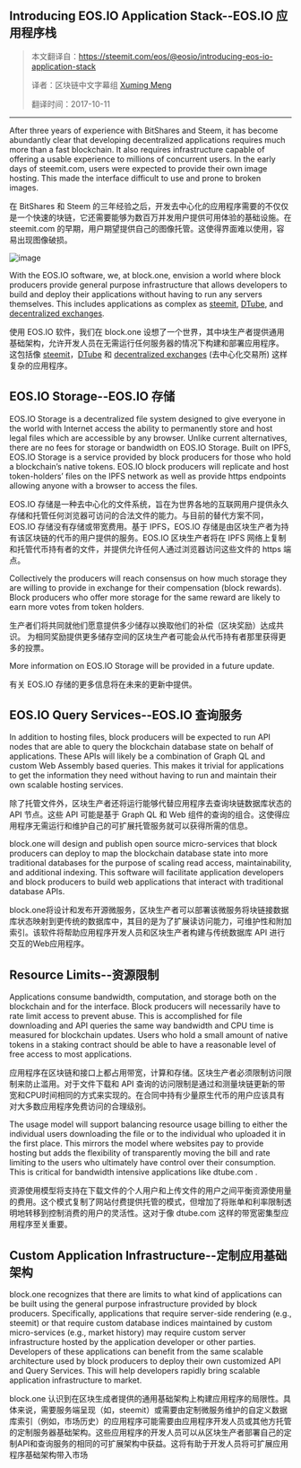 Introducing EOS.IO Application Stack--EOS.IO 应用程序栈
------------------------------------------------------

> 本文翻译自：https://steemit.com/eos/@eosio/introducing-eos-io-application-stack
> 
> 译者：区块链中文字幕组 [Xuming Meng](https://github.com/jonas-meng)
> 
> 翻译时间：2017-10-11

---------------------------
After three years of experience with BitShares and Steem, it has become abundantly clear that developing decentralized applications requires much more than a fast blockchain. It also requires infrastructure capable of offering a usable experience to millions of concurrent users. In the early days of steemit.com, users were expected to provide their own image hosting. This made the interface difficult to use and prone to broken images.

在 BitShares 和 Steem 的三年经验之后，开发去中心化的应用程序需要的不仅仅是一个快速的块链，它还需要能够为数百万并发用户提供可用体验的基础设施。在 steemit.com 的早期，用户期望提供自己的图像托管。这使得界面难以使用，容易出现图像破损。

![image](https://github.com/BlockchainTranslator/EOS/blob/master/TechDoc/pics/introducing-eos.io-application-stack.png)

With the EOS.IO software, we, at block.one, envision a world where block producers provide general purpose infrastructure that allows developers to build and deploy their applications without having to run any servers themselves. This includes applications as complex as [steemit](https://steemit.com/), [DTube](https://dtube.video/), and [decentralized exchanges](https://bitshares.org/).

使用 EOS.IO 软件，我们在 block.one 设想了一个世界，其中块生产者提供通用基础架构，允许开发人员在无需运行任何服务器的情况下构建和部署应用程序。 这包括像 [steemit](https://steemit.com/)，[DTube](https://dtube.video/) 和 [decentralized exchanges](https://bitshares.org/) (去中心化交易所) 这样复杂的应用程序。

EOS.IO Storage--EOS.IO 存储
---------------------------
EOS.IO Storage is a decentralized file system designed to give everyone in the world with Internet access the ability to permanently store and host legal files which are accessible by any browser. Unlike current alternatives, there are no fees for storage or bandwidth on EOS.IO Storage. Built on IPFS, EOS.IO Storage is a service provided by block producers for those who hold a blockchain’s native tokens. EOS.IO block producers will replicate and host token-holders’ files on the IPFS network as well as provide https endpoints allowing anyone with a browser to access the files.

EOS.IO 存储是一种去中心化的文件系统，旨在为世界各地的互联网用户提供永久存储和托管任何浏览器可访问的合法文件的能力。与目前的替代方案不同，EOS.IO 存储没有存储或带宽费用。基于 IPFS，EOS.IO 存储是由区块生产者为持有该区块链的代币的用户提供的服务。EOS.IO 区块生产者将在 IPFS 网络上复制和托管代币持有者的文件，并提供允许任何人通过浏览器访问这些文件的 https 端点。

Collectively the producers will reach consensus on how much storage they are willing to provide in exchange for their compensation (block rewards). Block producers who offer more storage for the same reward are likely to earn more votes from token holders.

生产者们将共同就他们愿意提供多少储存以换取他们的补偿（区块奖励）达成共识。 为相同奖励提供更多储存空间的区块生产者可能会从代币持有者那里获得更多的投票。

More information on EOS.IO Storage will be provided in a future update.

有关 EOS.IO 存储的更多信息将在未来的更新中提供。

EOS.IO Query Services--EOS.IO 查询服务
-------------------------------------
In addition to hosting files, block producers will be expected to run API nodes that are able to query the blockchain database state on behalf of applications. These APIs will likely be a combination of Graph QL and custom Web Assembly based queries. This makes it trivial for applications to get the information they need without having to run and maintain their own scalable hosting services.

除了托管文件外，区块生产者还将运行能够代替应用程序去查询块链数据库状态的 API 节点。这些 API 可能是基于 Graph QL 和 Web 组件的查询的组合。这使得应用程序无需运行和维护自己的可扩展托管服务就可以获得所需的信息。

block.one will design and publish open source micro-services that block producers can deploy to map the blockchain database state into more traditional databases for the purpose of scaling read access, maintainability, and additional indexing. This software will facilitate application developers and block producers to build web applications that interact with traditional database APIs.

block.one将设计和发布开源微服务，区块生产者可以部署该微服务将块链接数据库状态映射到更传统的数据库中，其目的是为了扩展读访问能力，可维护性和附加索引。该软件将帮助应用程序开发人员和区块生产者构建与传统数据库 API 进行交互的Web应用程序。

Resource Limits--资源限制
------------------------
Applications consume bandwidth, computation, and storage both on the blockchain and for the interface. Block producers will necessarily have to rate limit access to prevent abuse. This is accomplished for file downloading and API queries the same way bandwidth and CPU time is measured for blockchain updates. Users who hold a small amount of native tokens in a staking contract should be able to have a reasonable level of free access to most applications.

应用程序在区块链和接口上都占用带宽，计算和存储。区块生产者必须限制访问限制来防止滥用。对于文件下载和 API 查询的访问限制是通过和测量块链更新的带宽和CPU时间相同的方式来实现的。在合同中持有少量原生代币的用户应该具有对大多数应用程序免费访问的合理级别。

The usage model will support balancing resource usage billing to either the individual users downloading the file or to the individual who uploaded it in the first place. This mirrors the model where websites pay to provide hosting but adds the flexibility of transparently moving the bill and rate limiting to the users who ultimately have control over their consumption. This is critical for bandwidth intensive applications like dtube.com .

资源使用模型将支持在下载文件的个人用户和上传文件的用户之间平衡资源使用量的费用。这个模式复制了网站付费提供托管的模式，但增加了将账单和利率限制透明地转移到控制消费的用户的灵活性。这对于像 dtube.com 这样的带宽密集型应用程序至关重要。

Custom Application Infrastructure--定制应用基础架构
------------------------------------------------
block.one recognizes that there are limits to what kind of applications can be built using the general purpose infrastructure provided by block producers. Specifically, applications that require server-side rendering (e.g., steemit) or that require custom database indices maintained by custom micro-services (e.g., market history) may require custom server infrastructure hosted by the application developer or other parties. Developers of these applications can benefit from the same scalable architecture used by block producers to deploy their own customized API and Query Services. This will help developers rapidly bring scalable application infrastructure to market.

block.one 认识到在区块生成者提供的通用基础架构上构建应用程序的局限性。具体来说，需要服务端呈现（如，steemit）或需要由定制微服务维护的自定义数据库索引（例如，市场历史）的应用程序可能需要由应用程序开发人员或其他方托管的定制服务器基础架构。这些应用程序的开发人员可以从区块生产者部署自己的定制API和查询服务的相同的可扩展架构中获益。这将有助于开发人员将可扩展应用程序基础架构带入市场
